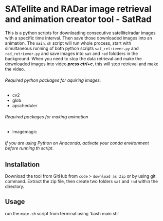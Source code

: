 # SATellite and RADar image retrieval and animation creator tool - SatRad
This is a python scripts for downloading consecutive satellite/radar images with a specific time interval. Then save those downloaded images into an animation.
The `main.sh` script will run whole process, start with simultaneous running of both python scripts `sat_retriever.py` and `rad_retriever.py` and save images into `sat` and `rad` foldders in the background. When you need to stop the data retrieval and make the downloaded images into video ***press ctrl+c***, this will stop retrieval and make the video.

###### Required python packages for aquiring images.
- cv2
- glob
- apscheduler

###### Required packages for making animation
- Imagemagic

###### If you are using Python on Anaconda, activate your conda environment before running th script.

## Installation
Download the tool from GitHub from `code` > `download as Zip` or by using git command.
Extract the zip file, then create two folders `sat` and `rad` within the directory.

## Usage
run the `main.sh` script from terminal using 'bash main.sh`
